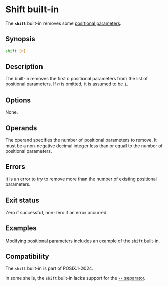 # Shift built-in

The **`shift`** built-in removes some [positional parameters](../language/parameters/positional.md).

## Synopsis

```sh
shift [n]
```

## Description

The built-in removes the first *n* positional parameters from the list of
positional parameters. If *n* is omitted, it is assumed to be `1`.

## Options

None.

## Operands

The operand specifies the number of positional parameters to remove. It must
be a non-negative decimal integer less than or equal to the number of
positional parameters.

## Errors

It is an error to try to remove more than the number of existing positional
parameters.

## Exit status

Zero if successful, non-zero if an error occurred.

## Examples

[Modifying positional parameters](../language/parameters/positional.md#modifying-positional-parameters) includes an example of the `shift` built-in.

## Compatibility

The `shift` built-in is part of POSIX.1-2024.

In some shells, the `shift` built-in lacks support for the [`--` separator](index.html#separators).
